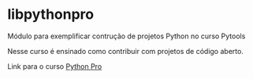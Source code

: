 # libpythonpro
Módulo para exemplificar contrução de projetos Python no curso Pytools

Nesse curso é ensinado como contribuir com projetos de código aberto.

Link para o curso [Python Pro](https://www.python.pro.br/)
